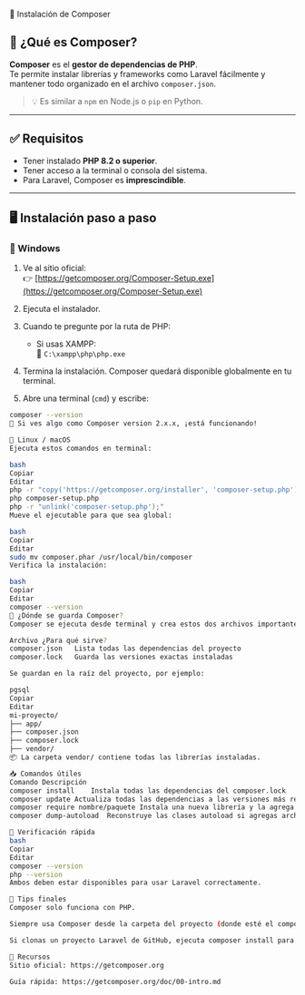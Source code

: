  🧰 Instalación de Composer

## 📌 ¿Qué es Composer?

**Composer** es el **gestor de dependencias de PHP**.  
Te permite instalar librerías y frameworks como Laravel fácilmente y mantener todo organizado en el archivo `composer.json`.

> 💡 Es similar a `npm` en Node.js o `pip` en Python.

---

## ✅ Requisitos

- Tener instalado **PHP 8.2 o superior**.
- Tener acceso a la terminal o consola del sistema.
- Para Laravel, Composer es **imprescindible**.

---

## 🖥️ Instalación paso a paso

### 🔹 Windows

1. Ve al sitio oficial:  
   👉 [https://getcomposer.org/Composer-Setup.exe](https://getcomposer.org/Composer-Setup.exe)

2. Ejecuta el instalador.

3. Cuando te pregunte por la ruta de PHP:
   - Si usas XAMPP:  
     📁 `C:\xampp\php\php.exe`

4. Termina la instalación. Composer quedará disponible globalmente en tu terminal.

5. Abre una terminal (`cmd`) y escribe:

```bash
composer --version
🔸 Si ves algo como Composer version 2.x.x, ¡está funcionando!

🔹 Linux / macOS
Ejecuta estos comandos en terminal:

bash
Copiar
Editar
php -r "copy('https://getcomposer.org/installer', 'composer-setup.php');"
php composer-setup.php
php -r "unlink('composer-setup.php');"
Mueve el ejecutable para que sea global:

bash
Copiar
Editar
sudo mv composer.phar /usr/local/bin/composer
Verifica la instalación:

bash
Copiar
Editar
composer --version
📁 ¿Dónde se guarda Composer?
Composer se ejecuta desde terminal y crea estos dos archivos importantes:

Archivo	¿Para qué sirve?
composer.json	Lista todas las dependencias del proyecto
composer.lock	Guarda las versiones exactas instaladas

Se guardan en la raíz del proyecto, por ejemplo:

pgsql
Copiar
Editar
mi-proyecto/
├── app/
├── composer.json
├── composer.lock
├── vendor/
📦 La carpeta vendor/ contiene todas las librerías instaladas.

📥 Comandos útiles
Comando	Descripción
composer install	Instala todas las dependencias del composer.lock
composer update	Actualiza todas las dependencias a las versiones más recientes
composer require nombre/paquete	Instala una nueva librería y la agrega a composer.json
composer dump-autoload	Reconstruye las clases autoload si agregas archivos manualmente

🧪 Verificación rápida
bash
Copiar
Editar
composer --version
php --version
Ambos deben estar disponibles para usar Laravel correctamente.

🧠 Tips finales
Composer solo funciona con PHP.

Siempre usa Composer desde la carpeta del proyecto (donde esté el composer.json).

Si clonas un proyecto Laravel de GitHub, ejecuta composer install para que funcione.

🔗 Recursos
Sitio oficial: https://getcomposer.org

Guía rápida: https://getcomposer.org/doc/00-intro.md